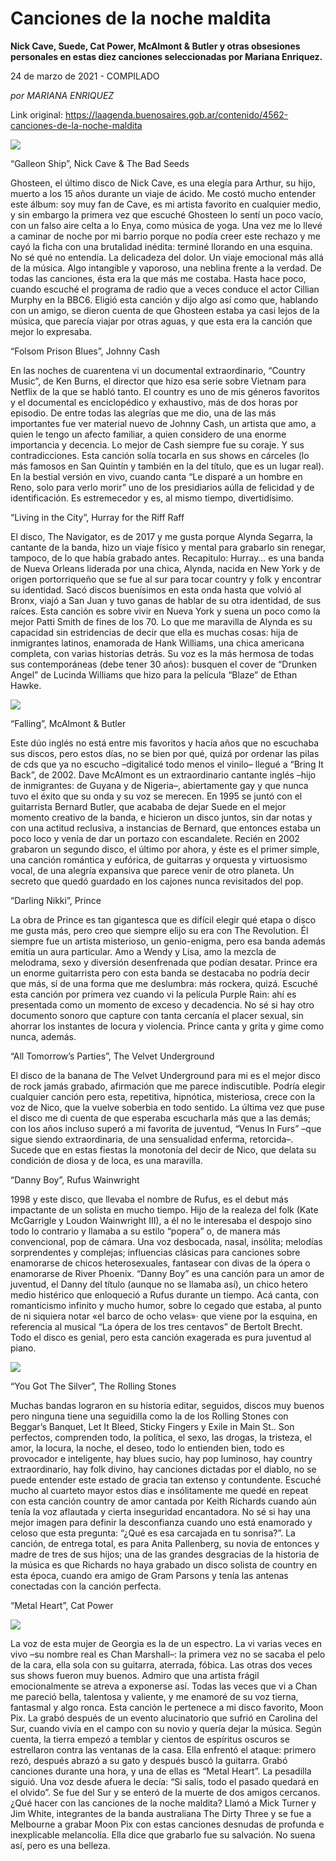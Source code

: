 # Canciones de la noche maldita

**Nick Cave, Suede, Cat Power, McAlmont & Butler y otras obsesiones personales en estas diez canciones seleccionadas por Mariana Enriquez.**

24 de marzo de 2021 - COMPILADO

_por MARIANA ENRIQUEZ_

Link original: https://laagenda.buenosaires.gob.ar/contenido/4562-canciones-de-la-noche-maldita



![](https://cdn.flowlikemusic.com/files/images/43254/558ff3b0-d2f8-4ce8-be4e-4f8a85446903.jpeg)




“Galleon Ship”, Nick Cave & The Bad Seeds




Ghosteen, el último disco de Nick Cave, es una elegía para Arthur, su hijo, muerto a los 15 años durante un viaje de ácido. Me costó mucho entender este álbum: soy muy fan de Cave, es mi artista favorito en cualquier medio, y sin embargo la primera vez que escuché Ghosteen lo sentí un poco vacío, con un falso aire celta a lo Enya, como música de yoga. Una vez me lo llevé a caminar de noche por mi barrio porque no podía creer este rechazo y me cayó la ficha con una brutalidad inédita: terminé llorando en una esquina. No sé qué no entendía. La delicadeza del dolor. Un viaje emocional más allá de la música. Algo intangible y vaporoso, una neblina frente a la verdad. De todas las canciones, ésta era la que más me costaba. Hasta hace poco, cuando escuché el programa de radio que a veces conduce el actor Cillian Murphy en la BBC6. Eligió esta canción y dijo algo así como que, hablando con un amigo, se dieron cuenta de que Ghosteen estaba ya casi lejos de la música, que parecía viajar por otras aguas, y que esta era la canción que mejor lo expresaba.




“Folsom Prison Blues”, Johnny Cash




En las noches de cuarentena vi un documental extraordinario, “Country Music”, de Ken Burns, el director que hizo esa serie sobre Vietnam para Netflix de la que se habló tanto. El country es uno de mis géneros favoritos y el documental es enciclopédico y exhaustivo, más de dos horas por episodio. De entre todas las alegrías que me dio, una de las más importantes fue ver material nuevo de Johnny Cash, un artista que amo, a quien le tengo un afecto familiar, a quien considero de una enorme importancia y decencia. Lo mejor de Cash siempre fue su coraje. Y sus contradicciones. Esta canción solía tocarla en sus shows en cárceles (lo más famosos en San Quintín y también en la del título, que es un lugar real). En la bestial versión en vivo, cuando canta “Le disparé a un hombre en Reno, solo para verlo morir” uno de los presidiarios aúlla de felicidad y de identificación. Es estremecedor y es, al mismo tiempo, divertidísimo.




“Living in the City”, Hurray for the Riff Raff




El disco, The Navigator, es de 2017 y me gusta porque Alynda Segarra, la cantante de la banda, hizo un viaje físico y mental para grabarlo sin renegar, tampoco, de lo que había grabado antes. Recapitulo: Hurray… es una banda de Nueva Orleans liderada por una chica, Alynda, nacida en New York y de origen portorriqueño que se fue al sur para tocar country y folk y encontrar su identidad. Sacó discos buenísimos en esta onda hasta que volvió al Bronx, viajó a San Juan y tuvo ganas de hablar de su otra identidad, de sus raíces. Esta canción es sobre vivir en Nueva York y suena un poco como la mejor Patti Smith de fines de los 70. Lo que me maravilla de Alynda es su capacidad sin estridencias de decir que ella es muchas cosas: hija de inmigrantes latinos, enamorada de Hank Williams, una chica americana completa, con varias historias detrás. Su voz es la más hermosa de todas sus contemporáneas (debe tener 30 años): busquen el cover de “Drunken Angel” de Lucinda Williams que hizo para la película “Blaze” de Ethan Hawke.




[![](https://img.youtube.com/vi/hlBpENrjNLs/0.jpg)](https://www.youtube.com/watch?v=hlBpENrjNLs)




“Falling”, McAlmont & Butler




Este dúo inglés no está entre mis favoritos y hacía años que no escuchaba sus discos, pero estos días, no se bien por qué, quizá por ordenar las pilas de cds que ya no escucho –digitalicé todo menos el vinilo– llegué a “Bring It Back”, de 2002. Dave McAlmont es un extraordinario cantante inglés –hijo de inmigrantes: de Guyana y de Nigeria–, abiertamente gay y que nunca tuvo el éxito que su onda y su voz se merecen. En 1995 se juntó con el guitarrista Bernard Butler, que acababa de dejar Suede en el mejor momento creativo de la banda, e hicieron un disco juntos, sin dar notas y con una actitud reclusiva, a instancias de Bernard, que entonces estaba un poco loco y venía de dar un portazo con escandalete. Recién en 2002 grabaron un segundo disco, el último por ahora, y éste es el primer simple, una canción romántica y eufórica, de guitarras y orquesta y virtuosismo vocal, de una alegría expansiva que parece venir de otro planeta. Un secreto que quedó guardado en los cajones nunca revisitados del pop.




“Darling Nikki”, Prince




La obra de Prince es tan gigantesca que es difícil elegir qué etapa o disco me gusta más, pero creo que siempre elijo su era con The Revolution. Él siempre fue un artista misterioso, un genio-enigma, pero esa banda además emitía un aura particular. Amo a Wendy y Lisa, amo la mezcla de melodrama, sexo y diversión desenfrenada que podían desatar. Prince era un enorme guitarrista pero con esta banda se destacaba no podría decir que más, sí de una forma que me deslumbra: más rockera, quizá. Escuché esta canción por primera vez cuando vi la película Purple Rain: ahí es presentada como un momento de exceso y decadencia. No sé si hay otro documento sonoro que capture con tanta cercanía el placer sexual, sin ahorrar los instantes de locura y violencia. Prince canta y grita y gime como nunca, además.




“All Tomorrow’s Parties”, The Velvet Underground




El disco de la banana de The Velvet Underground para mi es el mejor disco de rock jamás grabado, afirmación que me parece indiscutible. Podría elegir cualquier canción pero esta, repetitiva, hipnótica, misteriosa, crece con la voz de Nico, que la vuelve soberbia en todo sentido. La última vez que puse el disco me di cuenta de que esperaba escucharla más que a las demás; con los años incluso superó a mi favorita de juventud, “Venus In Furs” –que sigue siendo extraordinaria, de una sensualidad enferma, retorcida–. Sucede que en estas fiestas la monotonía del decir de Nico, que delata su condición de diosa y de loca, es una maravilla.




“Danny Boy”, Rufus Wainwright




1998 y este disco, que llevaba el nombre de Rufus, es el debut más impactante de un solista en mucho tiempo. Hijo de la realeza del folk (Kate McGarrigle y Loudon Wainwright III), a él no le interesaba el despojo sino todo lo contrario y llamaba a su estilo “popera” o, de manera más convencional, pop de cámara. Una voz desbocada, nasal, insólita; melodías sorprendentes y complejas; influencias clásicas para canciones sobre enamorarse de chicos heterosexuales, fantasear con divas de la ópera o enamorarse de River Phoenix. “Danny Boy” es una canción para un amor de juventud, el Danny del título (aunque no se llamaba así), un chico hetero medio histérico que enloqueció a Rufus durante un tiempo. Acá canta, con romanticismo infinito y mucho humor, sobre lo cegado que estaba, al punto de ni siquiera notar «el barco de ocho velas»· que viene por la esquina, en referencia al musical “La ópera de los tres centavos” de Bertolt Brecht. Todo el disco es genial, pero esta canción exagerada es pura juventud al piano.




[![](https://img.youtube.com/vi/YB-QeY42KLU/0.jpg)](https://www.youtube.com/watch?v=YB-QeY42KLU)




“You Got The Silver”, The Rolling Stones




Muchas bandas lograron en su historia editar, seguidos, discos muy buenos pero ninguna tiene una seguidilla como la de los Rolling Stones con Beggar’s Banquet, Let It Bleed, Sticky Fingers y Exile in Main St.. Son perfectos, comprenden todo, la política, el sexo, las drogas, la tristeza, el amor, la locura, la noche, el deseo, todo lo entienden bien, todo es provocador e inteligente, hay blues sucio, hay pop luminoso, hay country extraordinario, hay folk divino, hay canciones dictadas por el diablo, no se puede entender este estado de gracia tan extenso y contundente. Escuché mucho al cuarteto mayor estos días e insólitamente me quedé en repeat con esta canción country de amor cantada por Keith Richards cuando aún tenía la voz aflautada y cierta inseguridad encantadora. No sé si hay una mejor imagen para definir la desconfianza cuando uno está enamorado y celoso que esta pregunta: “¿Qué es esa carcajada en tu sonrisa?”. La canción, de entrega total, es para Anita Pallenberg, su novia de entonces y madre de tres de sus hijos; una de las grandes desgracias de la historia de la música es que Richards no haya grabado un disco solista de country en esta época, cuando era amigo de Gram Parsons y tenía las antenas conectadas con la canción perfecta.




“Metal Heart”, Cat Power




![](https://cdn.flowlikemusic.com/files/images/43255/042609bb-690f-44af-b1bf-b9ebb7e66a32.jpeg)




La voz de esta mujer de Georgia es la de un espectro. La vi varias veces en vivo –su nombre real es Chan Marshall–: la primera vez no se sacaba el pelo de la cara, ella sola con su guitarra, aterrada, fóbica. Las otras dos veces sus shows fueron muy buenos. Admiro que una artista frágil emocionalmente se atreva a exponerse así. Todas las veces que vi a Chan me pareció bella, talentosa y valiente, y me enamoré de su voz tierna, fantasmal y algo ronca. Esta canción le pertenece a mi disco favorito, Moon Pix. La grabó después de un evento alucinatorio que sufrió en Carolina del Sur, cuando vivía en el campo con su novio y quería dejar la música. Según cuenta, la tierra empezó a temblar y cientos de espíritus oscuros se estrellaron contra las ventanas de la casa. Ella enfrentó el ataque: primero rezó, después abrazó a su gato y después buscó la guitarra. Grabó canciones durante una hora, y una de ellas es “Metal Heart”. La pesadilla siguió. Una voz desde afuera le decía: “Si salís, todo el pasado quedará en el olvido”. Se fue del Sur y se enteró de la muerte de dos amigos cercanos. ¿Qué hacer con las canciones de la noche maldita? Llamó a Mick Turner y Jim White, integrantes de la banda australiana The Dirty Three y se fue a Melbourne a grabar Moon Pix con estas canciones desnudas de profunda e inexplicable melancolía. Ella dice que grabarlo fue su salvación. No suena así, pero es una belleza.



